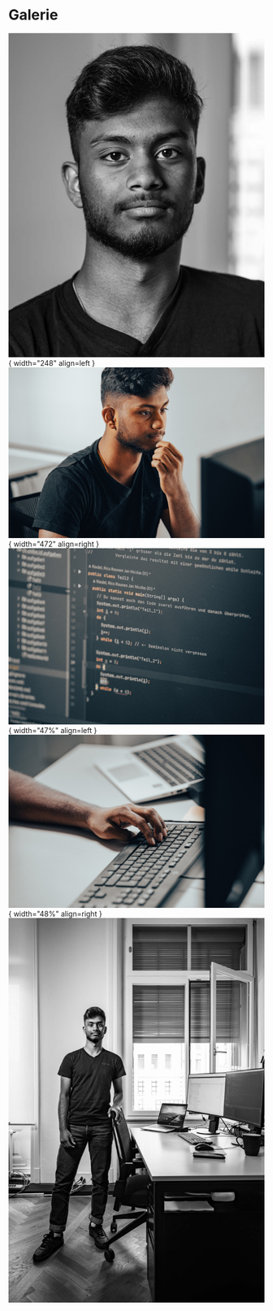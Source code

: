 # Galerie


![Anoinntan Balasingam](../images/about_me/Anointan2.jpg){ width="248"  align=left }
![Anoinntan Balasingam](../images/about_me/Anointan3.jpg){ width="472"  align=right }
![Anoinntan Balasingam](../images/about_me/Anointan4.jpg){ width="47%"  align=left }
![Anoinntan Balasingam](../images/about_me/Anointan5.jpg){ width="48%"  align=right }
![Anoinntan Balasingam](../images/about_me/Anointan.jpg)



